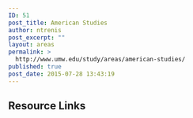 ```yaml
---
ID: 51
post_title: American Studies
author: ntrenis
post_excerpt: ""
layout: areas
permalink: >
  http://www.umw.edu/study/areas/american-studies/
published: true
post_date: 2015-07-28 13:43:19
---
```


<!-- Types Custom Fields: -->

<!-- resource-links -->
<h2>Resource Links</h2>
<!-- End resource-links -->

<!-- End Types Custom Fields -->